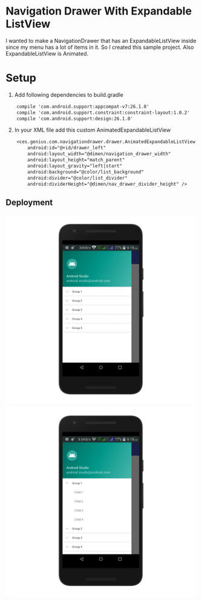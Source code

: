 # Navigation Drawer With Expandable ListView

I wanted to make a NavigationDrawer that has an ExpandableListView inside since my menu has a lot of items in it. So I created this sample project. Also ExpandableListView is Animated.

# Setup

1. Add following dependencies to build.gradle

```
    compile 'com.android.support:appcompat-v7:26.1.0'
    compile 'com.android.support.constraint:constraint-layout:1.0.2'
    compile 'com.android.support:design:26.1.0'

```

2. In your XML file add this custom AnimatedExpandableListView

```
	<ces.genius.com.navigationdrawer.drawer.AnimatedExpandableListView
		android:id="@+id/drawer_left"
		android:layout_width="@dimen/navigation_drawer_width"
		android:layout_height="match_parent"
		android:layout_gravity="left|start"
		android:background="@color/list_background"
		android:divider="@color/list_divider"
		android:dividerHeight="@dimen/nav_drawer_divider_height" />
```

## Deployment

![alt text](https://github.com/manjeet-thadani/Navigation-Drawer-With-Expandable-ListView/blob/master/Extras/s1.png)	![alt text](https://github.com/manjeet-thadani/Navigation-Drawer-With-Expandable-ListView/blob/master/Extras/s2.png)
